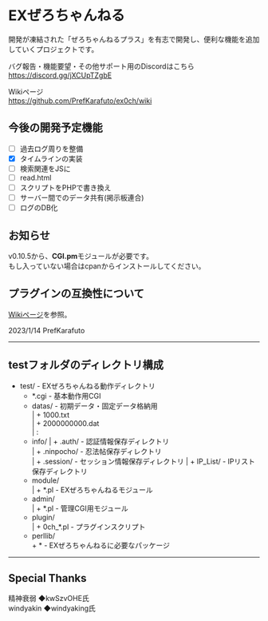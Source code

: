 # EXぜろちゃんねる
開発が凍結された「ぜろちゃんねるプラス」を有志で開発し、便利な機能を追加していくプロジェクトです。  
  
バグ報告・機能要望・その他サポート用のDiscordはこちら  
https://discord.gg/jXCUpTZgbE

Wikiページ  
https://github.com/PrefKarafuto/ex0ch/wiki  
  
## 今後の開発予定機能   
- [ ] 過去ログ周りを整備
- [x] タイムラインの実装
- [ ] 検索関連をJSに
- [ ] read.html
- [ ] スクリプトをPHPで書き換え
- [ ] サーバー間でのデータ共有(掲示板連合)
- [ ] ログのDB化
## お知らせ  
v0.10.5から、**CGI.pm**モジュールが必要です。  
もし入っていない場合はcpanからインストールしてください。  

## プラグインの互換性について  
[Wikiページ](https://github.com/PrefKarafuto/ex0ch/wiki/%E6%97%A7%E4%BB%95%E6%A7%98%E3%83%97%E3%83%A9%E3%82%B0%E3%82%A4%E3%83%B3%E3%81%AE%E5%AF%BE%E5%BF%9C%E3%81%AE%E3%83%92%E3%83%B3%E3%83%88)を参照。
  
2023/1/14 PrefKarafuto  

------------
## testフォルダのディレクトリ構成
 + test/                      - EXぜろちゃんねる動作ディレクトリ  
    + *.cgi                   - 基本動作用CGI  
    + datas/                  - 初期データ・固定データ格納用  
    |  + 1000.txt  
    |  + 2000000000.dat  
    |  :  
    + info/
    |  + .auth/               - 認証情報保存ディレクトリ  
    |  + .ninpocho/           - 忍法帖保存ディレクトリ  
    |  + .session/            - セッション情報保存ディレクトリ
    |  + IP_List/             - IPリスト保存ディレクトリ  
    + module/  
    |  + *.pl                 - EXぜろちゃんねるモジュール  
    + admin/  
    |  + *.pl                 - 管理CGI用モジュール  
    + plugin/  
    |  + 0ch_*.pl             - プラグインスクリプト  
    + perllib/  
       \+ \*                    - EXぜろちゃんねるに必要なパッケージ  
         
------------
## Special Thanks  
精神衰弱 ◆kwSzvOHE氏  
windyakin ◆windyaking氏
